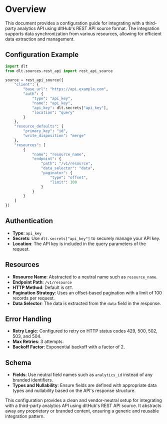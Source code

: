 # Overview

This document provides a configuration guide for integrating with a third-party analytics API using dltHub's REST API source format. The integration supports data synchronization from various resources, allowing for efficient data extraction and management.

## Configuration Example

```python
import dlt
from dlt.sources.rest_api import rest_api_source

source = rest_api_source({
    "client": {
        "base_url": "https://api.example.com",
        "auth": {
            "type": "api_key",
            "name": "api_key",
            "api_key": dlt.secrets["api_key"],
            "location": "query"
        }
    },
    "resource_defaults": {
        "primary_key": "id",
        "write_disposition": "merge"
    },
    "resources": [
        {
            "name": "resource_name",
            "endpoint": {
                "path": "/v1/resource",
                "data_selector": "data",
                "paginator": {
                    "type": "offset",
                    "limit": 100
                }
            }
        }
    ]
})
```

## Authentication

- **Type**: `api_key`
- **Secrets**: Use `dlt.secrets["api_key"]` to securely manage your API key.
- **Location**: The API key is included in the query parameters of the request.

## Resources

- **Resource Name**: Abstracted to a neutral name such as `resource_name`.
- **Endpoint Path**: `/v1/resource`
- **HTTP Method**: Default is `GET`.
- **Pagination Strategy**: Uses an offset-based pagination with a limit of 100 records per request.
- **Data Selector**: The data is extracted from the `data` field in the response.

## Error Handling

- **Retry Logic**: Configured to retry on HTTP status codes 429, 500, 502, 503, and 504.
- **Max Retries**: 3 attempts.
- **Backoff Factor**: Exponential backoff with a factor of 2.

## Schema

- **Fields**: Use neutral field names such as `analytics_id` instead of any branded identifiers.
- **Types and Nullability**: Ensure fields are defined with appropriate data types and nullability based on the API's response structure.

This configuration provides a clean and vendor-neutral setup for integrating with a third-party analytics API using dltHub's REST API source. It abstracts away any proprietary or branded content, ensuring a generic and reusable integration pattern.
